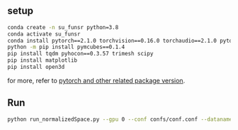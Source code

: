## setup
```bash
conda create -n su_funsr python=3.8
conda activate su_funsr
conda install pytorch==2.1.0 torchvision==0.16.0 torchaudio==2.1.0 pytorch-cuda=12.1 -c pytorch -c nvidia
python -m pip install pymcubes==0.1.4
pip install tqdm pyhocon==0.3.57 trimesh scipy
pip install matplotlib
pip install open3d
```
for more, refer to [pytorch and other related package version](https://pytorch.org/get-started/previous-versions/).
## Run
```bash
python run_normalizedSpace.py --gpu 0 --conf confs/conf.conf --dataname case000070.nii_ds  --dir case000070.nii_ds
```